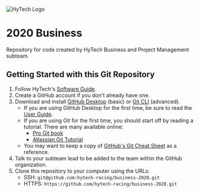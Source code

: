 ![HyTech Logo](https://hytechracing.gatech.edu/images/hytech_logo_small.png)

# 2020 Business

Repository for code created by HyTech Business and Project Management subteam.

## Getting Started with this Git Repository
1. Follow HyTech's [Software Guide](https://docs.google.com/document/d/1GRkLYabQtMDBhLXM44oBZ6nKhDef6TY2_k2GFT-w2gI/edit?usp=sharing).
2. Create a GitHub account if you don't already have one.
3. Download and install [GitHub Desktop](https://desktop.github.com/) (basic) or [Git CLI](https://git-scm.com/book/en/v2/Getting-Started-Installing-Git) (advanced).
    * If you are using GitHub Desktop for the first time, be sure to read the [User Guide](https://help.github.com/desktop/guides/).
    * If you are using Git for the first time, you should start off by reading a tutorial. There are many available online:
        * [Pro Git book](https://git-scm.com/book/en/v2)
        * [Atlassian Git Tutorial](https://www.atlassian.com/git/tutorials/)
    * You may want to keep a copy of [GitHub's Git Cheat Sheet](https://services.github.com/kit/downloads/github-git-cheat-sheet.pdf) as a reference.
4. Talk to your subteam lead to be added to the team within the GitHub organization.
5. Clone this repository to your computer using the URLs:
    * SSH: `git@github.com:hytech-racing/business-2020.git`
    * HTTPS: `https://github.com/hytech-racing/business-2020.git`
